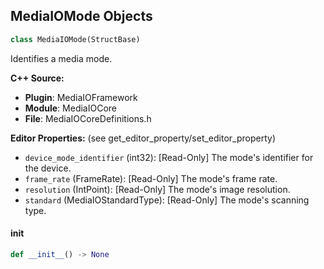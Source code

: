 ## MediaIOMode Objects

```python
class MediaIOMode(StructBase)
```

Identifies a media mode.

**C++ Source:**

- **Plugin**: MediaIOFramework
- **Module**: MediaIOCore
- **File**: MediaIOCoreDefinitions.h

**Editor Properties:** (see get_editor_property/set_editor_property)

- ``device_mode_identifier`` (int32):  [Read-Only] The mode's identifier for the device.
- ``frame_rate`` (FrameRate):  [Read-Only] The mode's frame rate.
- ``resolution`` (IntPoint):  [Read-Only] The mode's image resolution.
- ``standard`` (MediaIOStandardType):  [Read-Only] The mode's scanning type.

<a id="unreal.MediaIOMode.__init__"></a>

#### __init__

```python
def __init__() -> None
```

<a id="unreal.AnimationSetup"></a>